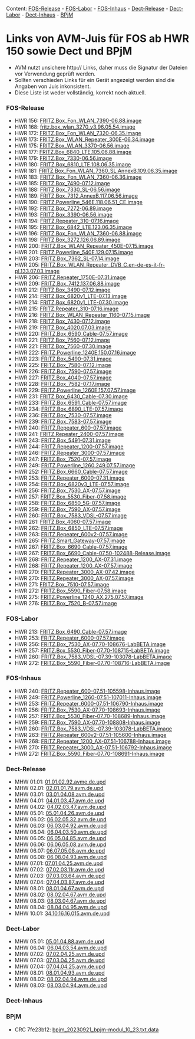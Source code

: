 Content: [FOS-Release](#fos-release) - [FOS-Labor](#fos-labor) - [FOS-Inhaus](#fos-inhaus) - [Dect-Release](#dect-release) - [Dect-Labor](#dect-labor) - [Dect-Inhaus](#dect-inhaus) - [BPjM](#bpjm)
# Links von AVM-Juis für FOS ab HWR 150 sowie Dect und BPjM
 - AVM nutzt unsichere http:// Links, daher muss die Signatur der Dateien vor Verwendung geprüft werden.
 - Sollten verschieden Links für ein Gerät angezeigt werden sind die Angaben von Juis inkonsistent.
 - Diese Liste ist weder vollständig, korrekt noch aktuell.

### FOS-Release
 - HWR 156: [FRITZ.Box_Fon_WLAN_7390-06.88.image](http://download.avm.de/fritzbox/fritzbox-7390/deutschland/fritz.os/FRITZ.Box_Fon_WLAN_7390-06.88.image)
 - HWR 168: [fritz.box_wlan_3270_v3.96.05.54.image](http://download.avm.de/archive/fritz.box/fritzbox.wlan_3270_v3/firmware/deutsch/fritz.box_wlan_3270_v3.96.05.54.image)
 - HWR 172: [FRITZ.Box_Fon_WLAN_7320-06.35.image](http://download.avm.de/archive/fritz.box/fritzbox.fon_wlan_7320/firmware/deutsch/FRITZ.Box_Fon_WLAN_7320-06.35.image)
 - HWR 173: [FRITZ.Box_WLAN_Repeater_300E-06.34.image](http://download.avm.de/fritzwlan/fritzwlan-repeater-300e/deutschland/fritz.os/FRITZ.Box_WLAN_Repeater_300E-06.34.image)
 - HWR 175: [FRITZ.Box_WLAN_3370-06.56.image](http://download.avm.de/archive/fritz.box/fritzbox.wlan_3370/firmware/deutsch/FRITZ.Box_WLAN_3370-06.56.image)
 - HWR 177: [FRITZ.Box_6840_LTE.105.06.88.image](http://download.avm.de/fritzbox/fritzbox-6840-lte/deutschland/fritz.os/FRITZ.Box_6840_LTE.105.06.88.image)
 - HWR 179: [FRITZ.Box_7330-06.56.image](http://download.avm.de/archive/fritz.box/fritzbox.7330/firmware/deutsch/FRITZ.Box_7330-06.56.image)
 - HWR 180: [FRITZ.Box_6810_LTE.108.06.35.image](http://download.avm.de/fritzbox/fritzbox-6810-lte/deutschland/fritz.os//FRITZ.Box_6810_LTE.108.06.35.image)
 - HWR 181: [FRITZ.Box_Fon_WLAN_7360_SL.AnnexB.109.06.35.image](http://download.avm.de/fritzbox/fritzbox-7360-sl/deutschland/fritz.os/FRITZ.Box_Fon_WLAN_7360_SL.AnnexB.109.06.35.image)
 - HWR 183: [FRITZ.Box_Fon_WLAN_7360-06.36.image](http://download.avm.de/fritzbox/fritzbox-7360-v1/deutschland/fritz.os/FRITZ.Box_Fon_WLAN_7360-06.36.image)
 - HWR 185: [FRITZ.Box_7490-07.12.image](http://download.avm.de/firmware/7490/jz76373/3265348765/deutschland/fritz.os/FRITZ.Box_7490-07.12.image)
 - HWR 188: [FRITZ.Box_7330_SL-06.56.image](http://download.avm.de/archive/fritz.box/fritzbox.7330_sl/firmware/deutsch/FRITZ.Box_7330_SL-06.56.image)
 - HWR 189: [FRITZ.Box_7312.AnnexB.117.06.56.image](http://download.avm.de/fritzbox/fritzbox-7312/deutschland/fritz.os/FRITZ.Box_7312.AnnexB.117.06.56.image)
 - HWR 190: [FRITZ.Powerline_546E.118.06.51_CE.image](http://download.avm.de/firmware/546E/8723218764/CE/FRITZ.Powerline_546E.118.06.51_CE.image)
 - HWR 192: [FRITZ.Box_7272-06.89.image](http://download.avm.de/fritzbox/fritzbox-7272/deutschland/fritz.os/FRITZ.Box_7272-06.89.image)
 - HWR 193: [FRITZ.Box_3390-06.56.image](http://download.avm.de/archive/fritz.box/fritzbox.wlan_3390/firmware/deutsch/FRITZ.Box_3390-06.56.image)
 - HWR 194: [FRITZ.Repeater_310-07.16.image](http://download.avm.de/fritzwlan/fritzwlan-repeater-310-a/deutschland/fritz.os/FRITZ.Repeater_310-07.16.image)
 - HWR 195: [FRITZ.Box_6842_LTE.123.06.35.image](http://download.avm.de/fritzbox/fritzbox-6842-lte/deutschland/fritz.os/FRITZ.Box_6842_LTE.123.06.35.image)
 - HWR 196: [FRITZ.Box_Fon_WLAN_7360-06.88.image](http://download.avm.de/fritzbox/fritzbox-7360-v2/deutschland/fritz.os/FRITZ.Box_Fon_WLAN_7360-06.88.image)
 - HWR 198: [FRITZ.Box_3272.126.06.89.image](http://download.avm.de/fritzbox/fritzbox-3272/deutschland/fritz.os/FRITZ.Box_3272.126.06.89.image)
 - HWR 200: [FRITZ.Box_WLAN_Repeater_450E-07.15.image](http://download.avm.de/fritzwlan/fritzwlan-repeater-450e/deutschland/fritz.os/FRITZ.Box_WLAN_Repeater_450E-07.15.image)
 - HWR 201: [FRITZ.Powerline_540E.129.07.15.image](http://download.avm.de/fritzpowerline/fritzpowerline-540e/deutschland/fritz.os/FRITZ.Powerline_540E.129.07.15.image)
 - HWR 203: [FRITZ.Box_7362_SL-07.14.image](http://download.avm.de/fritzbox/fritzbox-7362-sl/deutschland/fritz.os/FRITZ.Box_7362_SL-07.14.image)
 - HWR 205: [FRITZ.Box_WLAN_Repeater_DVB_C.en-de-es-it-fr-pl.133.07.03.image](http://download.avm.de/fritzwlan/fritzwlan-repeater-dvb-c/deutschland/fritz.os/FRITZ.Box_WLAN_Repeater_DVB_C.en-de-es-it-fr-pl.133.07.03.image)
 - HWR 206: [FRITZ.Repeater_1750E-07.31.image](http://download.avm.de/fritzwlan/fritzwlan-repeater-1750e/deutschland/fritz.os/FRITZ.Repeater_1750E-07.31.image)
 - HWR 209: [FRITZ.Box_7412.137.06.88.image](http://download.avm.de/fritzbox/fritzbox-7412/deutschland/fritz.os/FRITZ.Box_7412.137.06.88.image)
 - HWR 212: [FRITZ.Box_3490-07.12.image](http://download.avm.de/firmware/3490/jz76373/3754863962/deutschland/fritz.os/FRITZ.Box_3490-07.12.image)
 - HWR 214: [FRITZ.Box_6820v1_LTE-07.13.image](http://download.avm.de/firmware/6820LTE/jz76373/4585995216/deutschland/fritz.os/FRITZ.Box_6820v1_LTE-07.13.image)
 - HWR 214: [FRITZ.Box_6820v1_LTE-07.30.image](http://download.avm.de/fritzbox/fritzbox-6820-lte/deutschland/fritz.os/FRITZ.Box_6820v1_LTE-07.30.image)
 - HWR 215: [FRITZ.Repeater_310-07.16.image](http://download.avm.de/fritzwlan/fritzwlan-repeater-310-b/deutschland/fritz.os/FRITZ.Repeater_310-07.16.image)
 - HWR 216: [FRITZ.Box_WLAN_Repeater_1160-07.15.image](http://download.avm.de/fritzwlan/fritzwlan-repeater-1160/deutschland/fritz.os/FRITZ.Box_WLAN_Repeater_1160-07.15.image)
 - HWR 218: [FRITZ.Box_7430-07.12.image](http://download.avm.de/firmware/7430/jz76373/9273521133/deutschland/fritz.os/FRITZ.Box_7430-07.12.image)
 - HWR 219: [FRITZ.Box_4020.07.03.image](http://download.avm.de/fritzbox/fritzbox-4020/deutschland/fritz.os/FRITZ.Box_4020.07.03.image)
 - HWR 220: [FRITZ.Box_6590_Cable-07.57.image](http://download.avm.de/fritzbox/fritzbox-6590-cable/deutschland/fritz.os/FRITZ.Box_6590_Cable-07.57.image)
 - HWR 221: [FRITZ.Box_7560-07.12.image](http://download.avm.de/firmware/7560/jz76373/2437443879/deutschland/fritz.os/FRITZ.Box_7560-07.12.image)
 - HWR 221: [FRITZ.Box_7560-07.30.image](http://download.avm.de/fritzbox/fritzbox-7560/deutschland/fritz.os/FRITZ.Box_7560-07.30.image)
 - HWR 222: [FRITZ.Powerline_1240E.150.07.16.image](http://download.avm.de/fritzpowerline/fritzpowerline-1240e/deutschland/fritz.os/FRITZ.Powerline_1240E.150.07.16.image)
 - HWR 223: [FRITZ.Box_5490-07.31.image](http://download.avm.de/fritzbox/fritzbox-5490/other/fritz.os/FRITZ.Box_5490-07.31.image)
 - HWR 225: [FRITZ.Box_7580-07.12.image](http://download.avm.de/firmware/7580/jz76373/5382169925/other/fritz.os/FRITZ.Box_7580-07.12.image)
 - HWR 226: [FRITZ.Box_7590-07.57.image](http://download.avm.de/fritzbox/fritzbox-7590/deutschland/fritz.os/FRITZ.Box_7590-07.57.image)
 - HWR 227: [FRITZ.Box_4040-07.57.image](http://download.avm.de/fritzbox/fritzbox-4040/deutschland/fritz.os/FRITZ.Box_4040-07.57.image)
 - HWR 228: [FRITZ.Box_7582-07.17.image](http://download.avm.de/fritzbox/fritzbox-7582/other/fritz.os/FRITZ.Box_7582-07.17.image)
 - HWR 229: [FRITZ.Powerline_1260E.157.07.57.image](http://download.avm.de/fritzpowerline/fritzpowerline-1260e/deutschland/fritz.os/FRITZ.Powerline_1260E.157.07.57.image)
 - HWR 231: [FRITZ.Box_6430_Cable-07.30.image](http://download.avm.de/fritzbox/fritzbox-6430-cable/deutschland/fritz.os/FRITZ.Box_6430_Cable-07.30.image)
 - HWR 233: [FRITZ.Box_6591_Cable-07.57.image](http://download.avm.de/fritzbox/fritzbox-6591-cable/deutschland/fritz.os/FRITZ.Box_6591_Cable-07.57.image)
 - HWR 234: [FRITZ.Box_6890_LTE-07.57.image](http://download.avm.de/fritzbox/fritzbox-6890-lte/deutschland/fritz.os/FRITZ.Box_6890_LTE-07.57.image)
 - HWR 236: [FRITZ.Box_7530-07.57.image](http://download.avm.de/fritzbox/fritzbox-7530/deutschland/fritz.os/FRITZ.Box_7530-07.57.image)
 - HWR 239: [FRITZ.Box_7583-07.57.image](http://download.avm.de/fritzbox/fritzbox-7583/deutschland/fritz.os/FRITZ.Box_7583-07.57.image)
 - HWR 240: [FRITZ.Repeater_600-07.57.image](http://download.avm.de/fritzwlan/fritzrepeater-600/deutschland/fritz.os/FRITZ.Repeater_600-07.57.image)
 - HWR 241: [FRITZ.Repeater_2400-07.57.image](http://download.avm.de/fritzwlan/fritzrepeater-2400/deutschland/fritz.os/FRITZ.Repeater_2400-07.57.image)
 - HWR 243: [FRITZ.Box_5491-07.31.image](http://download.avm.de/fritzbox/fritzbox-5491/deutschland/fritz.os/FRITZ.Box_5491-07.31.image)
 - HWR 244: [FRITZ.Repeater_1200-07.57.image](http://download.avm.de/fritzwlan/fritzrepeater-1200/deutschland/fritz.os/FRITZ.Repeater_1200-07.57.image)
 - HWR 246: [FRITZ.Repeater_3000-07.57.image](http://download.avm.de/fritzwlan/fritzrepeater-3000/deutschland/fritz.os/FRITZ.Repeater_3000-07.57.image)
 - HWR 247: [FRITZ.Box_7520-07.57.image](http://download.avm.de/fritzbox/fritzbox-7520/deutschland/fritz.os/FRITZ.Box_7520-07.57.image)
 - HWR 249: [FRITZ.Powerline_1260.249.07.57.image](http://download.avm.de/fritzpowerline/fritzpowerline-1260/deutschland/fritz.os/FRITZ.Powerline_1260.249.07.57.image)
 - HWR 252: [FRITZ.Box_6660_Cable-07.57.image](http://download.avm.de/fritzbox/fritzbox-6660-cable/deutschland/fritz.os/FRITZ.Box_6660_Cable-07.57.image)
 - HWR 253: [FRITZ.Repeater_6000-07.31.image](http://download.avm.de/fritzwlan/fritzrepeater-6000/deutschland/fritz.os/FRITZ.Repeater_6000-07.31.image)
 - HWR 254: [FRITZ.Box_6820v3_LTE-07.57.image](http://download.avm.de/fritzbox/fritzbox-6820-lte-v3/deutschland/fritz.os/FRITZ.Box_6820v3_LTE-07.57.image)
 - HWR 256: [FRITZ.Box_7530_AX-07.57.image](http://download.avm.de/fritzbox/fritzbox-7530-ax/deutschland/fritz.os/FRITZ.Box_7530_AX-07.57.image)
 - HWR 257: [FRITZ.Box_5530_Fiber-07.58.image](http://download.avm.de/fritzbox/fritzbox-5530-fiber/deutschland/fritz.os/FRITZ.Box_5530_Fiber-07.58.image)
 - HWR 258: [FRITZ.Box_6850_5G-07.57.image](http://download.avm.de/fritzbox/fritzbox-6850-5g/deutschland/fritz.os/FRITZ.Box_6850_5G-07.57.image)
 - HWR 259: [FRITZ.Box_7590_AX-07.57.image](http://download.avm.de/fritzbox/fritzbox-7590-ax/deutschland/fritz.os/FRITZ.Box_7590_AX-07.57.image)
 - HWR 260: [FRITZ.Box_7583_VDSL-07.57.image](http://download.avm.de/fritzbox/fritzbox-7583-vdsl/deutschland/fritz.os/FRITZ.Box_7583_VDSL-07.57.image)
 - HWR 261: [FRITZ.Box_4060-07.57.image](http://download.avm.de/fritzbox/fritzbox-4060/deutschland/fritz.os/FRITZ.Box_4060-07.57.image)
 - HWR 262: [FRITZ.Box_6850_LTE-07.57.image](http://download.avm.de/fritzbox/fritzbox-6850-lte/deutschland/fritz.os/FRITZ.Box_6850_LTE-07.57.image)
 - HWR 263: [FRITZ.Repeater_600v2-07.57.image](http://download.avm.de/fritzwlan/fritzrepeater-600v2/deutschland/fritz.os/FRITZ.Repeater_600v2-07.57.image)
 - HWR 265: [FRITZ.Smart_Gateway-07.57.image](http://download.avm.de/firmware/smartgateway/FRITZ.Smart_Gateway-07.57.image)
 - HWR 267: [FRITZ.Box_6690_Cable-07.57.image](http://download.avm.de/fritzbox/fritzbox-6690-cable/deutschland/fritz.os/FRITZ.Box_6690_Cable-07.57.image)
 - HWR 267: [FRITZ.Box_6690_Cable-07.50-102488-Release.image](http://download.avm.de/testfeld/6690/FRITZ.Box_6690_Cable-07.50-102488-Release.image)
 - HWR 268: [FRITZ.Repeater_1200_AX-07.31.image](http://download.avm.de/fritzwlan/fritzrepeater-1200-ax/deutschland/fritz.os/FRITZ.Repeater_1200_AX-07.31.image)
 - HWR 268: [FRITZ.Repeater_1200_AX-07.57.image](http://download.avm.de/fritzwlan/fritzrepeater-1200-ax/deutschland/fritz.os/FRITZ.Repeater_1200_AX-07.57.image)
 - HWR 270: [FRITZ.Repeater_3000_AX-07.42.image](http://download.avm.de/fritzwlan/fritzrepeater-3000-ax/deutschland/fritz.os/FRITZ.Repeater_3000_AX-07.42.image)
 - HWR 270: [FRITZ.Repeater_3000_AX-07.57.image](http://download.avm.de/fritzwlan/fritzrepeater-3000-ax/deutschland/fritz.os/FRITZ.Repeater_3000_AX-07.57.image)
 - HWR 271: [FRITZ.Box_7510-07.57.image](http://download.avm.de/fritzbox/fritzbox-7510/deutschland/fritz.os/FRITZ.Box_7510-07.57.image)
 - HWR 272: [FRITZ.Box_5590_Fiber-07.58.image](http://download.avm.de/fritzbox/fritzbox-5590-fiber/deutschland/fritz.os/FRITZ.Box_5590_Fiber-07.58.image)
 - HWR 275: [FRITZ.Powerline_1240_AX.275.07.57.image](https://download.avm.de/fritzpowerline/fritzpowerline-1240-ax/deutschland/fritz.os/FRITZ.Powerline_1240_AX.275.07.57.image)
 - HWR 276: [FRITZ.Box_7520_B-07.57.image](http://download.avm.de/fritzbox/fritzbox-7520-B/deutschland/fritz.os/FRITZ.Box_7520_B-07.57.image)

### FOS-Labor
 - HWR 213: [FRITZ.Box_6490_Cable-07.57.image](http://download.avm.de/fritzbox/fritzbox-6490-cable/deutschland/fritz.os/FRITZ.Box_6490_Cable-07.57.image)
 - HWR 253: [FRITZ.Repeater_6000-07.57.image](http://download.avm.de/fritzwlan/fritzrepeater-6000/deutschland/fritz.os/FRITZ.Repeater_6000-07.57.image)
 - HWR 256: [FRITZ.Box_7530_AX-07.70-108676-LabBETA.image](http://download.avm.de/labor/GoFiber23/7530AX/FRITZ.Box_7530_AX-07.70-108676-LabBETA.image)
 - HWR 257: [FRITZ.Box_5530_Fiber-07.70-108715-LabBETA.image](http://download.avm.de/labor/GoFiber23/5530Fiber/FRITZ.Box_5530_Fiber-07.70-108715-LabBETA.image)
 - HWR 260: [FRITZ.Box_7583_VDSL-07.39-103078-LabBETA.image](http://download.avm.de/labor/MOVE21/7583VDSL/FRITZ.Box_7583_VDSL-07.39-103078-LabBETA.image)
 - HWR 272: [FRITZ.Box_5590_Fiber-07.70-108716-LabBETA.image](http://download.avm.de/labor/GoFiber23/5590Fiber/FRITZ.Box_5590_Fiber-07.70-108716-LabBETA.image)

### FOS-Inhaus
 - HWR 240: [FRITZ.Repeater_600-07.51-105598-Inhaus.image](http://download.avm.de/inhaus/MOVE21NL1/600/FRITZ.Repeater_600-07.51-105598-Inhaus.image)
 - HWR 249: [FRITZ.Powerline_1260-07.51-107011-Inhaus.image](http://download.avm.de/inhaus/MOVE21NL1/1260/FRITZ.Powerline_1260-07.51-107011-Inhaus.image)
 - HWR 253: [FRITZ.Repeater_6000-07.51-106790-Inhaus.image](http://download.avm.de/inhaus/MOVE21NL1/6000/FRITZ.Repeater_6000-07.51-106790-Inhaus.image)
 - HWR 256: [FRITZ.Box_7530_AX-07.70-108693-Inhaus.image](http://download.avm.de/inhaus/GoFiber23/7530AX/FRITZ.Box_7530_AX-07.70-108693-Inhaus.image)
 - HWR 257: [FRITZ.Box_5530_Fiber-07.70-108689-Inhaus.image](http://download.avm.de/inhaus/GoFiber23/5530Fiber/FRITZ.Box_5530_Fiber-07.70-108689-Inhaus.image)
 - HWR 259: [FRITZ.Box_7590_AX-07.70-108808-Inhaus.image](http://download.avm.de/inhaus/GoFiber23/7590AX/FRITZ.Box_7590_AX-07.70-108808-Inhaus.image)
 - HWR 260: [FRITZ.Box_7583_VDSL-07.39-103078-LabBETA.image](http://download.avm.de/labor/MOVE21/7583VDSL/FRITZ.Box_7583_VDSL-07.39-103078-LabBETA.image)
 - HWR 263: [FRITZ.Repeater_600v2-07.51-105600-Inhaus.image](http://download.avm.de/inhaus/MOVE21NL1/600v2/FRITZ.Repeater_600v2-07.51-105600-Inhaus.image)
 - HWR 268: [FRITZ.Repeater_1200_AX-07.51-106788-Inhaus.image](http://download.avm.de/inhaus/MOVE21NL1/1200AX/FRITZ.Repeater_1200_AX-07.51-106788-Inhaus.image)
 - HWR 270: [FRITZ.Repeater_3000_AX-07.51-106792-Inhaus.image](http://download.avm.de/inhaus/MOVE21NL1/3000AX/FRITZ.Repeater_3000_AX-07.51-106792-Inhaus.image)
 - HWR 272: [FRITZ.Box_5590_Fiber-07.70-108691-Inhaus.image](http://download.avm.de/inhaus/GoFiber23/5590Fiber/FRITZ.Box_5590_Fiber-07.70-108691-Inhaus.image)

### Dect-Release
 - MHW 01.01: [01.01.02.92.avme.de.upd](http://download.avm.de/dect/0101/01.01.02.92.avme.de.upd)
 - MHW 02.01: [02.01.01.79.avm.de.upd](http://download.avm.de/dect/0201/02.01.01.79.avm.de.upd)
 - MHW 03.01: [03.01.04.08.avm.de.upd](http://download.avm.de/dect/0301/iq17/03.01.04.08.avm.de.upd)
 - MHW 04.01: [04.01.03.47.avm.de.upd](http://download.avm.de/dect/0401/p15/04.01.03.47.avm.de.upd)
 - MHW 04.02: [04.02.03.47.avm.de.upd](http://download.avm.de/dect/0402/p15/04.02.03.47.avm.de.upd)
 - MHW 05.01: [05.01.04.26.avm.de.upd](http://download.avm.de/dect/0501/mesh18/05.01.04.26.avm.de.upd)
 - MHW 06.02: [06.02.05.32.avm.de.upd](http://download.avm.de/dect/0602/move21/06.02.05.32.avm.de.upd)
 - MHW 06.03: [06.03.04.92.avm.de.upd](http://download.avm.de/dect/0603/move21/06.03.04.92.avm.de.upd)
 - MHW 06.04: [06.04.03.50.avm.de.upd](http://download.avm.de/dect/0604/p15/06.04.03.50.avm.de.upd)
 - MHW 06.05: [06.05.04.85.avm.de.upd](http://download.avm.de/dect/0605/iq17/06.05.04.85.avm.de.upd)
 - MHW 06.06: [06.06.05.08.avm.de.upd](http://download.avm.de/dect/0606/Move21/06.06.05.08.avm.de.upd)
 - MHW 06.07: [06.07.05.08.avm.de.upd](http://download.avm.de/dect/0607/Move21/06.07.05.08.avm.de.upd)
 - MHW 06.08: [06.08.04.93.avm.de.upd](http://download.avm.de/dect/0608/naut_test/06.08.04.93.avm.de.upd)
 - MHW 07.01: [07.01.04.25.avm.de.upd](http://download.avm.de/dect/0701/07.01.04.25.avm.de.upd)
 - MHW 07.02: [07.02.03.11r.avm.de.upd](http://download.avm.de/dect/0702/perf12r/07.02.03.11r.avm.de.upd)
 - MHW 07.03: [07.03.03.64.avm.de.upd](http://download.avm.de/dect/0703/p15/07.03.03.64.avm.de.upd)
 - MHW 07.04: [07.04.03.87.avm.de.upd](http://download.avm.de/dect/0704/c16/07.04.03.87.avm.de.upd)
 - MHW 08.01: [08.01.04.67.avm.de.upd](http://download.avm.de/dect/0801/psq19p2/08.01.04.67.avm.de.upd)
 - MHW 08.02: [08.02.04.67.avm.de.upd](http://download.avm.de/dect/0802/psq19p2/08.02.04.67.avm.de.upd)
 - MHW 08.03: [08.03.04.67.avm.de.upd](http://download.avm.de/dect/0803/psq19p2/08.03.04.67.avm.de.upd)
 - MHW 08.04: [08.04.04.95.avm.de.upd](http://download.avm.de/dect/0804/move21/08.04.04.95.avm.de.upd)
 - MHW 10.01: [34.10.16.16.015.avm.de.upd](http://download.avm.de/dect/1001/Release/34.10.16.16.015.avm.de.upd)

### Dect-Labor
 - MHW 05.01: [05.01.04.88.avm.de.upd](http://download.avm.de/dect/0501/move21/05.01.04.88.avm.de.upd)
 - MHW 06.04: [06.04.03.54.avm.de.upd](http://download.avm.de/dect/0604/p15/06.04.03.54.avm.de.upd)
 - MHW 07.02: [07.02.04.25.avm.de.upd](http://download.avm.de/dect/0702/move21/07.02.04.25.avm.de.upd)
 - MHW 07.03: [07.03.04.25.avm.de.upd](http://download.avm.de/dect/0703/move21/07.03.04.25.avm.de.upd)
 - MHW 07.04: [07.04.04.25.avm.de.upd](http://download.avm.de/dect/0704/move21/07.04.04.25.avm.de.upd)
 - MHW 08.01: [08.01.04.93.avm.de.upd](http://download.avm.de/dect/0801/move21/08.01.04.93.avm.de.upd)
 - MHW 08.02: [08.02.04.94.avm.de.upd](http://download.avm.de/dect/0802/move21/08.02.04.94.avm.de.upd)
 - MHW 08.03: [08.03.04.94.avm.de.upd](http://download.avm.de/dect/0803/move21/08.03.04.94.avm.de.upd)

### Dect-Inhaus

### BPjM
 - CRC 7fe23b12: [bpjm_20230921_bpjm-modul_10_23.txt.data](http://download.avm.de/bpjm/236641/bpjm_20230921_bpjm-modul_10_23.txt.data)
